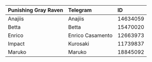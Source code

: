 | Punishing Gray Raven | Telegram | ID |
| :-- | :-- | :-- |
| Anajiis | Anajiis | 14634059 |
| Betta | Betta | 15470020 |
| Enrico | Enrico Casamento | 12663973 |
| Impact | Kurosaki | 11739837 |
| Maruko | Maruko | 18845092 |
